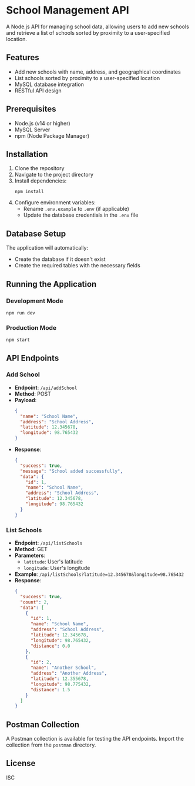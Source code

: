 # School Management API

A Node.js API for managing school data, allowing users to add new schools and retrieve a list of schools sorted by proximity to a user-specified location.

## Features

- Add new schools with name, address, and geographical coordinates
- List schools sorted by proximity to a user-specified location
- MySQL database integration
- RESTful API design

## Prerequisites

- Node.js (v14 or higher)
- MySQL Server
- npm (Node Package Manager)

## Installation

1. Clone the repository
2. Navigate to the project directory
3. Install dependencies:
   ```
   npm install
   ```
4. Configure environment variables:
   - Rename `.env.example` to `.env` (if applicable)
   - Update the database credentials in the `.env` file

## Database Setup

The application will automatically:
- Create the database if it doesn't exist
- Create the required tables with the necessary fields

## Running the Application

### Development Mode
```
npm run dev
```

### Production Mode
```
npm start
```

## API Endpoints

### Add School
- **Endpoint**: `/api/addSchool`
- **Method**: POST
- **Payload**:
  ```json
  {
    "name": "School Name",
    "address": "School Address",
    "latitude": 12.345678,
    "longitude": 98.765432
  }
  ```
- **Response**:
  ```json
  {
    "success": true,
    "message": "School added successfully",
    "data": {
      "id": 1,
      "name": "School Name",
      "address": "School Address",
      "latitude": 12.345678,
      "longitude": 98.765432
    }
  }
  ```

### List Schools
- **Endpoint**: `/api/listSchools`
- **Method**: GET
- **Parameters**:
  - `latitude`: User's latitude
  - `longitude`: User's longitude
- **Example**: `/api/listSchools?latitude=12.345678&longitude=98.765432`
- **Response**:
  ```json
  {
    "success": true,
    "count": 2,
    "data": [
      {
        "id": 1,
        "name": "School Name",
        "address": "School Address",
        "latitude": 12.345678,
        "longitude": 98.765432,
        "distance": 0.0
      },
      {
        "id": 2,
        "name": "Another School",
        "address": "Another Address",
        "latitude": 12.355678,
        "longitude": 98.775432,
        "distance": 1.5
      }
    ]
  }
  ```

## Postman Collection

A Postman collection is available for testing the API endpoints. Import the collection from the `postman` directory.

## License

ISC
